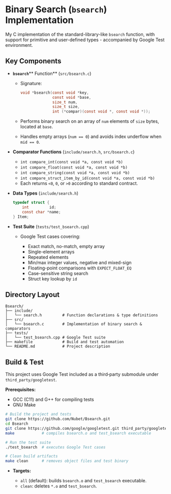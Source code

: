 # Binary Search (`bsearch`) Implementation

My C implementation of the standard-library-like `bsearch` function, with support for primitive and user-defined types - accompanied by Google Test environment.

## Key Components

* **`bsearch`**\*\* Function\*\* (`src/bsearch.c`)

  * Signature:

    ```c
    void *bsearch(const void *key,
                  const void *base,
                  size_t num,
                  size_t size,
                  int (*compar)(const void *, const void *));
    ```

  * Performs binary search on an array of `num` elements of `size` bytes, located at `base`.

  * Handles empty arrays (`num == 0`) and avoids index underflow when `mid == 0`.

* **Comparator Functions** (`include/search.h`, `src/bsearch.c`)

  * `int compare_int(const void *a, const void *b)`
  * `int compare_float(const void *a, const void *b)`
  * `int compare_string(const void *a, const void *b)`
  * `int compare_struct_item_by_id(const void *a, const void *b)`
  * Each returns `<0`, `0`, or `>0` according to standard contract.

* **Data Types** (`include/search.h`)

  ```c
  typedef struct {
      int         id;
      const char *name;
  } Item;
  ```

* **Test Suite** (`tests/test_bsearch.cpp`)

  * Google Test cases covering:

    * Exact match, no-match, empty array
    * Single-element arrays
    * Repeated elements
    * Min/max integer values, negative and mixed-sign
    * Floating-point comparisons with `EXPECT_FLOAT_EQ`
    * Case-sensitive string search
    * Struct key lookup by `id`

## Directory Layout

```plaintext
Bsearch/
├── include/
│   └── search.h         # Function declarations & type definitions
├── src/
│   └── bsearch.c        # Implementation of binary search & comparators
├── tests/
│   └── test_bsearch.cpp # Google Test suite
├── makefile             # Build and test automation
└── README.md            # Project description
```

## Build & Test

This project uses Google Test included as a third‑party submodule under `third_party/googletest`.

**Prerequisites:**

* GCC (C11) and G++ for compiling tests
* GNU Make

```bash
# Build the project and tests
git clone https://github.com/Nubet/Bsearch.git
cd Bsearch
git clone https://github.com/google/googletest.git third_party/googletest
make            # compiles bsearch.o and test_bsearch executable

# Run the test suite
./test_bsearch  # executes Google Test cases

# Clean build artifacts
make clean      # removes object files and test binary
```

* **Targets:**

  * `all` (default): builds `bsearch.o` and `test_bsearch` executable.
  * `clean`: deletes `*.o` and `test_bsearch`.
